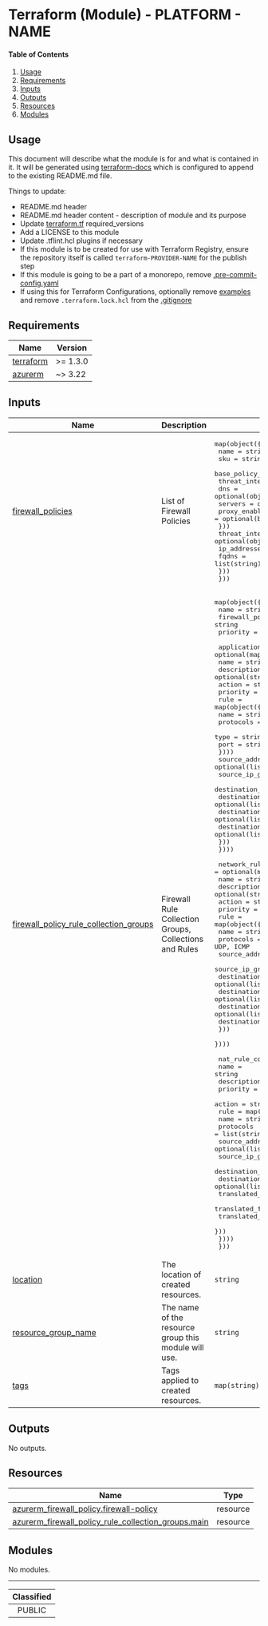 # Terraform (Module) - PLATFORM - NAME

#### Table of Contents

1. [Usage](#usage)
2. [Requirements](#requirements)
3. [Inputs](#inputs)
4. [Outputs](#outputs)
5. [Resources](#resources)
6. [Modules](#modules)

## Usage

This document will describe what the module is for and what is contained in it. It will be generated using [terraform-docs](https://terraform-docs.io/) which is configured to append to the existing README.md file.

Things to update:
- README.md header
- README.md header content - description of module and its purpose
- Update [terraform.tf](terraform.tf) required_versions
- Add a LICENSE to this module
- Update .tflint.hcl plugins if necessary
- If this module is to be created for use with Terraform Registry, ensure the repository itself is called `terraform-PROVIDER-NAME` for the publish step
- If this module is going to be a part of a monorepo, remove [.pre-commit-config.yaml](./.pre-commit-config.yaml)
- If using this for Terraform Configurations, optionally remove [examples](./examples/) and remove `.terraform.lock.hcl` from the [.gitignore](./.gitignore)

<!-- BEGIN_TF_DOCS -->
## Requirements

| Name | Version |
|------|---------|
| <a name="requirement_terraform"></a> [terraform](#requirement\_terraform) | >= 1.3.0 |
| <a name="requirement_azurerm"></a> [azurerm](#requirement\_azurerm) | ~> 3.22 |

## Inputs

| Name | Description | Type | Default | Required |
|------|-------------|------|---------|:--------:|
| <a name="input_firewall_policies"></a> [firewall\_policies](#input\_firewall\_policies) | List of Firewall Policies | <pre>map(object({<br>    name                     = string<br>    sku                      = string<br>    base_policy_id           = string<br>    threat_intelligence_mode = string<br>    dns = optional(object({<br>      servers       = optional(list(string))<br>      proxy_enabled = optional(bool)<br>    }))<br>    threat_intelligence_allow_list = optional(object({<br>      ip_addresses = list(string)<br>      fqdns        = list(string)<br>    }))<br>  }))</pre> | n/a | yes |
| <a name="input_firewall_policy_rule_collection_groups"></a> [firewall\_policy\_rule\_collection\_groups](#input\_firewall\_policy\_rule\_collection\_groups) | Firewall Rule Collection Groups, Collections and Rules | <pre>map(object({<br>    name               = string<br>    firewall_policy_id = string<br>    priority           = string<br><br>    application_rule_collection = optional(map(object({<br>      name        = string<br>      description = optional(string)<br>      action      = string<br>      priority    = string<br>      rule = map(object({<br>        name = string<br>        protocols = optional(map(object({<br>          type = string<br>          port = string<br>        })))<br>        source_addresses      = optional(list(string))<br>        source_ip_groups      = optional(list(string))<br>        destination_addresses = optional(list(string))<br>        destination_urls      = optional(list(string))<br>        destination_fqdns     = optional(list(string))<br>        destination_fqdn_tags = optional(list(string))<br>      }))<br>    })))<br><br>    network_rule_collection = optional(map(object({<br>      name        = string<br>      description = optional(string)<br>      action      = string<br>      priority    = string<br>      rule = map(object({<br>        name                  = string<br>        protocols             = list(string) #Any, TCP, UDP, ICMP<br>        source_addresses      = optional(list(string))<br>        source_ip_groups      = optional(list(string))<br>        destination_addresses = optional(list(string))<br>        destination_ip_groups = optional(list(string))<br>        destination_fqdns     = optional(list(string))<br>        destination_ports     = list(string)<br>      }))<br>    })))<br><br>    nat_rule_collection = optional(map(object({<br>      name        = string<br>      description = optional(string)<br>      priority    = string<br>      action      = string<br>      rule = map(object({<br>        name                = string<br>        protocols           = list(string) #TCP or UDP<br>        source_addresses    = optional(list(string))<br>        source_ip_groups    = optional(list(string))<br>        destination_address = optional(string)<br>        destination_ports   = optional(list(string))<br>        translated_address  = optional(string)<br>        translated_fqdn     = optional(string)<br>        translated_port     = string<br>      }))<br>    })))<br>  }))</pre> | n/a | yes |
| <a name="input_location"></a> [location](#input\_location) | The location of created resources. | `string` | `"uksouth"` | no |
| <a name="input_resource_group_name"></a> [resource\_group\_name](#input\_resource\_group\_name) | The name of the resource group this module will use. | `string` | `null` | no |
| <a name="input_tags"></a> [tags](#input\_tags) | Tags applied to created resources. | `map(string)` | `null` | no |

## Outputs

No outputs.

## Resources

| Name | Type |
|------|------|
| [azurerm_firewall_policy.firewall-policy](https://registry.terraform.io/providers/hashicorp/azurerm/latest/docs/resources/firewall_policy) | resource |
| [azurerm_firewall_policy_rule_collection_groups.main](https://registry.terraform.io/providers/hashicorp/azurerm/latest/docs/resources/firewall_policy_rule_collection_groups) | resource |

## Modules

No modules.
<!-- END_TF_DOCS -->
_______________
| Classified  |
| :---------: |
|   PUBLIC    |